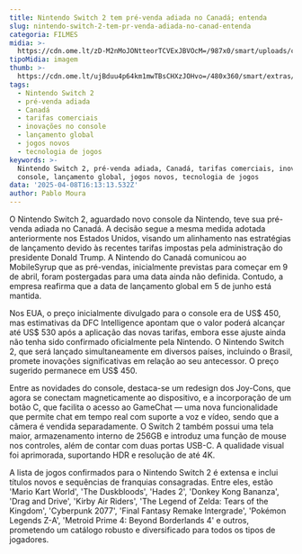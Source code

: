 ```yaml
---
title: Nintendo Switch 2 tem pré-venda adiada no Canadá; entenda
slug: nintendo-switch-2-tem-pr-venda-adiada-no-canad-entenda
categoria: FILMES
midia: >-
  https://cdn.ome.lt/zD-M2nMoJONtteorTCVExJBVOcM=/987x0/smart/uploads/conteudo/fotos/OMELETE_CAPA_-_2025-04-08T130124.550.png
tipoMidia: imagem
thumb: >-
  https://cdn.ome.lt/ujBduu4p64km1mwTBsCHXzJOHvo=/480x360/smart/extras/conteudos/omelete_THUMB_-_2025-04-08T130107.932.png
tags:
  - Nintendo Switch 2
  - pré-venda adiada
  - Canadá
  - tarifas comerciais
  - inovações no console
  - lançamento global
  - jogos novos
  - tecnologia de jogos
keywords: >-
  Nintendo Switch 2, pré-venda adiada, Canadá, tarifas comerciais, inovações no
  console, lançamento global, jogos novos, tecnologia de jogos
data: '2025-04-08T16:13:13.532Z'
author: Pablo Moura
---
```


O Nintendo Switch 2, aguardado novo console da Nintendo, teve sua pré-venda adiada no Canadá. A decisão segue a mesma medida adotada anteriormente nos Estados Unidos, visando um alinhamento nas estratégias de lançamento devido às recentes tarifas impostas pela administração do presidente Donald Trump. A Nintendo do Canadá comunicou ao MobileSyrup que as pré-vendas, inicialmente previstas para começar em 9 de abril, foram postergadas para uma data ainda não definida. Contudo, a empresa reafirma que a data de lançamento global em 5 de junho está mantida.

Nos EUA, o preço inicialmente divulgado para o console era de US$ 450, mas estimativas da DFC Intelligence apontam que o valor poderá alcançar até US$ 530 após a aplicação das novas tarifas, embora esse ajuste ainda não tenha sido confirmado oficialmente pela Nintendo. O Nintendo Switch 2, que será lançado simultaneamente em diversos países, incluindo o Brasil, promete inovações significativas em relação ao seu antecessor. O preço sugerido permanece em US$ 450.

Entre as novidades do console, destaca-se um redesign dos Joy-Cons, que agora se conectam magneticamente ao dispositivo, e a incorporação de um botão C, que facilita o acesso ao GameChat — uma nova funcionalidade que permite chat em tempo real com suporte a voz e vídeo, sendo que a câmera é vendida separadamente. O Switch 2 também possui uma tela maior, armazenamento interno de 256GB e introduz uma função de mouse nos controles, além de contar com duas portas USB-C. A qualidade visual foi aprimorada, suportando HDR e resolução de até 4K.

A lista de jogos confirmados para o Nintendo Switch 2 é extensa e inclui títulos novos e sequências de franquias consagradas. Entre eles, estão 'Mario Kart World', 'The Duskbloods', 'Hades 2', 'Donkey Kong Bananza', 'Drag and Drive', 'Kirby Air Riders', 'The Legend of Zelda: Tears of the Kingdom', 'Cyberpunk 2077', 'Final Fantasy Remake Intergrade', 'Pokémon Legends Z-A', 'Metroid Prime 4: Beyond Borderlands 4' e outros, prometendo um catálogo robusto e diversificado para todos os tipos de jogadores.
